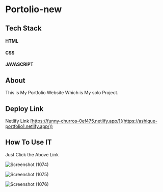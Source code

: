 # Portolio-new

## Tech Stack
#### HTML
#### CSS 
#### JAVASCRIPT
  
## About
This is My Portfolio Website Which is My solo Project.

## Deploy Link
Netlify Link 
[https://funny-churros-0ef475.netlify.app/]((https://ashique-portfolio1.netlify.app/))


## How To Use IT
Just Click the Above Link 

![Screenshot (1074)](https://user-images.githubusercontent.com/104290715/189983792-bdf7acc7-ea6e-4b7c-8cc5-89fa624771af.png)

![Screenshot (1075)](https://user-images.githubusercontent.com/104290715/189983795-5a516f30-4222-43e6-be8e-36f18cb97365.png)

![Screenshot (1076)](https://user-images.githubusercontent.com/104290715/189983784-a308648a-63fe-40ad-996f-b952523a968e.png)



